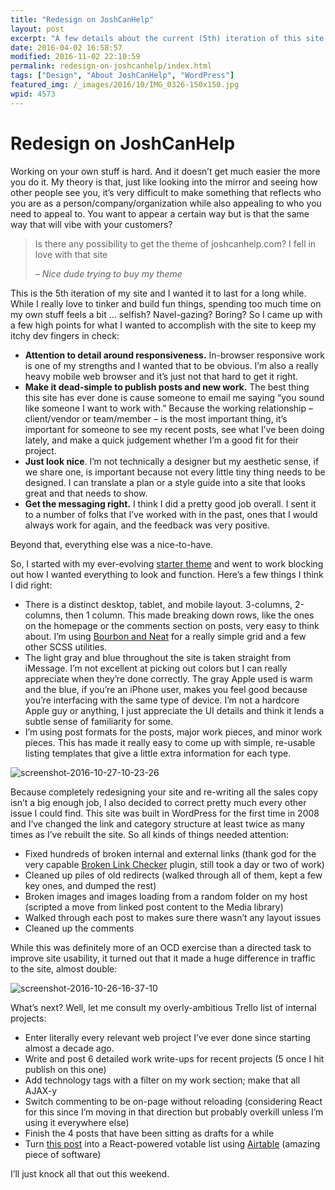 ```yaml
---
title: "Redesign on JoshCanHelp"
layout: post
excerpt: "A few details about the current (5th) iteration of this site. "
date: 2016-04-02 16:58:57
modified: 2016-11-02 22:10:59
permalink: redesign-on-joshcanhelp/index.html
tags: ["Design", "About JoshCanHelp", "WordPress"]
featured_img: /_images/2016/10/IMG_0326-150x150.jpg
wpid: 4573
---
```


# Redesign on JoshCanHelp

Working on your own stuff is hard. And it doesn’t get much easier the more you do it. My theory is that, just like looking into the mirror and seeing how other people see you, it’s very difficult to make something that reflects who you are as a person/company/organization while also appealing to who you need to appeal to. You want to appear a certain way but is that the same way that will vibe with your customers?

> Is there any possibility to get the theme of joshcanhelp.com? I fell in love with that site
>
> *– Nice dude trying to buy my theme*

This is the 5th iteration of my site and I wanted it to last for a long while. While I really love to tinker and build fun things, spending too much time on my own stuff feels a bit … selfish? Navel-gazing? Boring? So I came up with a few high points for what I wanted to accomplish with the site to keep my itchy dev fingers in check:

- **Attention to detail around responsiveness.** In-browser responsive work is one of my strengths and I wanted that to be obvious. I’m also a really heavy mobile web browser and it’s just not that hard to get it right.
- **Make it dead-simple to publish posts and new work.** The best thing this site has ever done is cause someone to email me saying “you sound like someone I want to work with.” Because the working relationship – client/vendor or team/member – is the most important thing, it’s important for someone to see my recent posts, see what I’ve been doing lately, and make a quick judgement whether I’m a good fit for their project.
- **Just look nice**. I’m not technically a designer but my aesthetic sense, if we share one, is important because not every little tiny thing needs to be designed. I can translate a plan or a style guide into a site that looks great and that needs to show.
- **Get the messaging right.** I think I did a pretty good job overall. I sent it to a number of folks that I’ve worked with in the past, ones that I would always work for again, and the feedback was very positive.

Beyond that, everything else was a nice-to-have.

So, I started with my ever-evolving [starter theme](/another-wordpress-starter-template/) and went to work blocking out how I wanted everything to look and function. Here’s a few things I think I did right:

- There is a distinct desktop, tablet, and mobile layout. 3-columns, 2-columns, then 1 column. This made breaking down rows, like the ones on the homepage or the comments section on posts, very easy to think about. I’m using [Bourbon and Neat](http://bourbon.io/) for a really simple grid and a few other SCSS utilities.
- The light gray and blue throughout the site is taken straight from iMessage. I’m not excellent at picking out colors but I can really appreciate when they’re done correctly. The gray Apple used is warm and the blue, if you’re an iPhone user, makes you feel good because you’re interfacing with the same type of device. I’m not a hardcore Apple guy or anything, I just appreciate the UI details and think it lends a subtle sense of familiarity for some.
- I’m using post formats for the posts, major work pieces, and minor work pieces. This has made it really easy to come up with simple, re-usable listing templates that give a little extra information for each type.

![screenshot-2016-10-27-10-23-26](/_images/2016/10/Screenshot-2016-10-27-10.23.26.png)

Because completely redesigning your site and re-writing all the sales copy isn’t a big enough job, I also decided to correct pretty much every other issue I could find. This site was built in WordPress for the first time in 2008 and I’ve changed the link and category structure at least twice as many times as I’ve rebuilt the site. So all kinds of things needed attention:

- Fixed hundreds of broken internal and external links (thank god for the very capable [Broken Link Checker](https://wordpress.org/plugins/broken-link-checker/) plugin, still took a day or two of work)
- Cleaned up piles of old redirects (walked through all of them, kept a few key ones, and dumped the rest)
- Broken images and images loading from a random folder on my host (scripted a move from linked post content to the Media library)
- Walked through each post to makes sure there wasn’t any layout issues
- Cleaned up the comments

While this was definitely more of an OCD exercise than a directed task to improve site usability, it turned out that it made a huge difference in traffic to the site, almost double:

![screenshot-2016-10-26-16-37-10](/_images/2016/10/Screenshot-2016-10-26-16.37.10.png)

What’s next? Well, let me consult my overly-ambitious Trello list of internal projects:

- Enter literally every relevant web project I’ve ever done since starting almost a decade ago.
- Write and post 6 detailed work write-ups for recent projects (5 once I hit publish on this one)
- Add technology tags with a filter on my work section; make that all AJAX-y
- Switch commenting to be on-page without reloading (considering React for this since I’m moving in that direction but probably overkill unless I’m using it everywhere else)
- Finish the 4 posts that have been sitting as drafts for a while
- Turn [this post](/ideas-1/) into a React-powered votable list using [Airtable](https://airtable.com/) (amazing piece of software)

I’ll just knock all that out this weekend.
